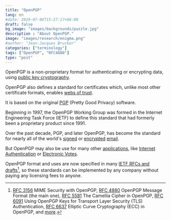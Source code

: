 ```yaml
---
title: "OpenPGP"
lang: en
#date: 2019-07-06T15:27:17+06:00
draft: false
bg_image: "images/backgrounds/puzzle.jpg"
description : "About OpenPGP."
image: "images/research/enigma.png"
#author: "Jean-Jacques Brucker"
categories: ["terminology"]
tags: ["OpenPGP", "RFC4880"]
type: "post"
---
```



OpenPGP is a non-proprietary format for authenticating or encrypting data, using [public key cryptography](https://en.wikipedia.org/wiki/Public-key_cryptography).

OpenPGP also defines a standard for certificates which, unlike most other certificate formats, enables [webs of trust](https://en.wikipedia.org/wiki/Web_of_trust).

It is based on the original [PGP](https://en.wikipedia.org/wiki/Pretty_Good_Privacy) (Pretty Good Privacy) software.

Beginning in 1997, the OpenPGP Working Group was formed in the Internet Engineering Task Force (IETF) to define this standard that had formerly been a proprietary product since 1991.

Over the past decade, PGP, and later OpenPGP, has become the standard for nearly all of the world's [signed](/research/theme-authentication/) or [encrypted](/research/encryption/) [email](/research/theme-email/).

But OpenPGP may also be use for many other [applications](/research/), like
[Internet Authentication](/research/theme-authentication/) or [Electronic
Votes](/research/theme-vote/).

OpenPGP format and uses are now specified in many [IETF RFCs and drafts](https://www.ietf.org/standards/rfcs/)[^rfcs], so these standards can be implemented by any company without paying any licensing fees to anyone.

[^rfcs]: [RFC 3156](https://tools.ietf.org/html/rfc3156) MIME Security with OpenPGP, [RFC 4880](https://tools.ietf.org/html/rfc4880) OpenPGP Message Format (the main one), [RFC 5581](https://tools.ietf.org/html/rfc5581) The Camellia Cipher in OpenPGP, [RFC 6091](https://tools.ietf.org/html/rfc6091) Using OpenPGP Keys for Transport Layer Security (TLS) Authentication, [RFC 6637](https://tools.ietf.org/html/rfc6637) Elliptic Curve Cryptography (ECC) in OpenPGP, and [more](https://www.openpgp.org/about/standard/).


